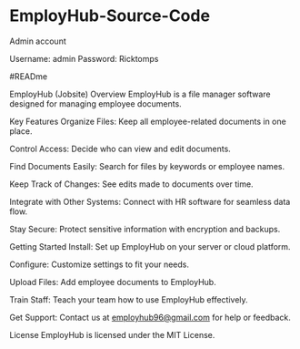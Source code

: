 # EmployHub-Source-Code

Admin account

Username: admin
Password: Ricktomps

#READme

EmployHub (Jobsite)
Overview
EmployHub is a file manager software designed for managing employee documents.

Key Features
Organize Files: Keep all employee-related documents in one place.

Control Access: Decide who can view and edit documents.

Find Documents Easily: Search for files by keywords or employee names.

Keep Track of Changes: See edits made to documents over time.

Integrate with Other Systems: Connect with HR software for seamless data flow.

Stay Secure: Protect sensitive information with encryption and backups.

Getting Started
Install: Set up EmployHub on your server or cloud platform.

Configure: Customize settings to fit your needs.

Upload Files: Add employee documents to EmployHub.

Train Staff: Teach your team how to use EmployHub effectively.

Get Support: Contact us at employhub96@gmail.com for help or feedback.

License
EmployHub is licensed under the MIT License.







